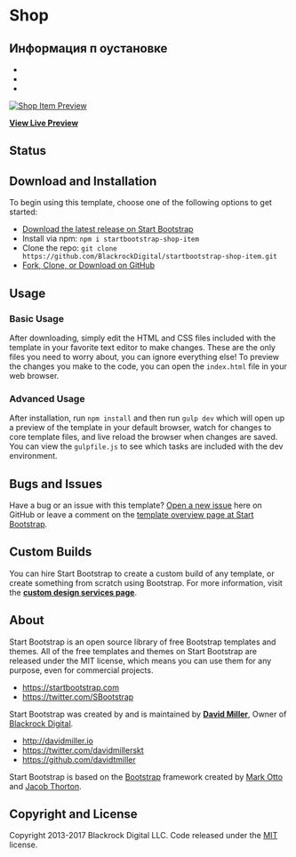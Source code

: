 # Shop



## Информация п оустановке	
- 
-
-

[![Shop Item Preview](https://startbootstrap.com/assets/img/templates/shop-item.jpg)](https://blackrockdigital.github.io/startbootstrap-shop-item/)

**[View Live Preview](https://blackrockdigital.github.io/startbootstrap-shop-item/)**

## Status



## Download and Installation

To begin using this template, choose one of the following options to get started:
* [Download the latest release on Start Bootstrap](https://startbootstrap.com/template-overviews/shop-item/)
* Install via npm: `npm i startbootstrap-shop-item`
* Clone the repo: `git clone https://github.com/BlackrockDigital/startbootstrap-shop-item.git`
* [Fork, Clone, or Download on GitHub](https://github.com/BlackrockDigital/startbootstrap-shop-item)

## Usage

### Basic Usage

After downloading, simply edit the HTML and CSS files included with the template in your favorite text editor to make changes. These are the only files you need to worry about, you can ignore everything else! To preview the changes you make to the code, you can open the `index.html` file in your web browser.

### Advanced Usage

After installation, run `npm install` and then run `gulp dev` which will open up a preview of the template in your default browser, watch for changes to core template files, and live reload the browser when changes are saved. You can view the `gulpfile.js` to see which tasks are included with the dev environment.

## Bugs and Issues

Have a bug or an issue with this template? [Open a new issue](https://github.com/BlackrockDigital/startbootstrap-shop-item/issues) here on GitHub or leave a comment on the [template overview page at Start Bootstrap](http://startbootstrap.com/template-overviews/shop-item/).

## Custom Builds

You can hire Start Bootstrap to create a custom build of any template, or create something from scratch using Bootstrap. For more information, visit the **[custom design services page](https://startbootstrap.com/bootstrap-design-services/)**.

## About

Start Bootstrap is an open source library of free Bootstrap templates and themes. All of the free templates and themes on Start Bootstrap are released under the MIT license, which means you can use them for any purpose, even for commercial projects.

* https://startbootstrap.com
* https://twitter.com/SBootstrap

Start Bootstrap was created by and is maintained by **[David Miller](http://davidmiller.io/)**, Owner of [Blackrock Digital](http://blackrockdigital.io/).

* http://davidmiller.io
* https://twitter.com/davidmillerskt
* https://github.com/davidtmiller

Start Bootstrap is based on the [Bootstrap](http://getbootstrap.com/) framework created by [Mark Otto](https://twitter.com/mdo) and [Jacob Thorton](https://twitter.com/fat).

## Copyright and License

Copyright 2013-2017 Blackrock Digital LLC. Code released under the [MIT](https://github.com/BlackrockDigital/startbootstrap-shop-item/blob/gh-pages/LICENSE) license.
